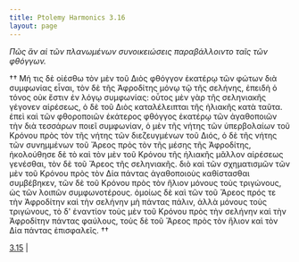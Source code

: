 ```yaml
---
title: Ptolemy Harmonics 3.16
layout: page
---
```




*Πῶς ἂν αἱ τῶν πλανωμένων συνοικειώσεις παραβάλλοιντο ταῖς τῶν φθόγγων.*

†† Μή τις δὲ οἰέσθω τὸν μὲν τοῦ Διὸς φθόγγον ἑκατέρῳ τῶν φώτων διὰ συμφωνίας εἷναι, τὸν δὲ τῆς Ἀφροδίτης μόνῳ τῷ τῆς σελήνης, ἐπειδὴ ὁ τόνος οὐκ ἔστιν ἐν λόγῳ συμφωνίας: οὗτος μὲν γὰρ τῆς σεληνιακῆς γέγονεν αἱρέσεως, ὁ δὲ τοῦ Διὸς καταλέλειπται τῆς ἡλιακῆς κατὰ ταῦτα. ἐπεὶ καὶ τῶν φθοροποιῶν ἑκάτερος φθόγγος ἑκατέρῳ τῶν ἀγαθοποιῶν τὴν διὰ τεσσάρων ποιεῖ συμφωνίαν, ὁ μὲν τῆς νήτης τῶν ὑπερβολαίων τοῦ Κρόνου πρὸς τὸν τῆς νήτης τῶν διεζευγμένων τοῦ Διός, ὁ δὲ τῆς νήτης τῶν συνημμένων τοῦ Ἄρεος πρὸς τὸν τῆς μέσης τῆς Ἀφροδίτης, ἠκολούθησε δὲ τὸ καὶ τὸν μὲν τοῦ Κρόνου τῆς ἡλιακῆς μᾶλλον αἱρέσεως γενέσθαι, τὸν δὲ τοῦ Ἄρεος τῆς σεληνιακῆς. διὸ καὶ τῶν σχηματισμῶν τῶν μὲν τοῦ Κρόνου πρὸς τὸν Δία πάντας ἀγαθοποιοὺς καθίστασθαι συμβέβηκεν, τῶν δὲ τοῦ Κρόνου πρὸς τὸν ἥλιον μόνους τοὺς τριγώνους, ὡς τῶν λοιπῶν συμφωνοτέρους. ὁμοίως δὲ καὶ τῶν τοῦ Ἄρεος πρός τε τὴν Ἀφροδίτην καὶ τὴν σελήνην μὴ πάντας πάλιν, ἀλλὰ μόνους τοὺς τριγώνους, τὸ δ' ἐναντίον τοὺς μὲν τοῦ Κρόνου πρὸς τὴν σελήνην καὶ τὴν Ἀφροδίτην πάντας φαύλους, τοὺς δὲ τοῦ Ἄρεος πρὸς τὸν ἥλιον καὶ τὸν Δία πάντας ἐπισφαλεῖς. ††



[3.15](../3.15/) |  

